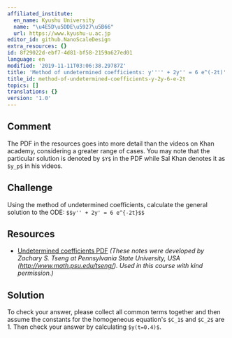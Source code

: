 ```yaml
---
affiliated_institute:
  en_name: Kyushu University
  name: "\u4E5D\u5DDE\u5927\u5B66"
  url: https://www.kyushu-u.ac.jp
editor_id: github.NanoScaleDesign
extra_resources: {}
id: 8f29022d-ebf7-4d81-bf58-2159a627ed01
language: en
modified: '2019-11-11T03:06:38.29787Z'
title: 'Method of undetermined coefficients: y'''' + 2y'' = 6 e^(-2t)'
title_id: method-of-undetermined-coefficients-y-2y-6-e-2t
topics: []
translations: {}
version: '1.0'
---
```


## Comment
The PDF in the resources goes into more detail than the videos on Khan academy, considering a greater range of cases. You may note that the particular solution is denoted by `$Y$` in the PDF while Sal Khan denotes it as `$y_p$` in his videos.

## Challenge
Using the method of undetermined coefficients, calculate the general solution to the ODE:
`$$y'' + 2y' = 6 e^{-2t}$$`

## Resources
- [Undetermined coefficients PDF](/api/v0/teachers/github.NanoScaleDesign/resources/public/ac15c611-7b7c-47ae-989a-cc4a5089f787.pdf/ac15c611-7b7c-47ae-989a-cc4a5089f787.pdf) *(These notes were developed by Zachary S. Tseng at Pennsylvania State University, USA (http://www.math.psu.edu/tseng/). Used in this course with kind permission.)*

## Solution
To check your answer, please collect all common terms together and then assume the constants for the homogeneous equation's `$C_1$` and `$C_2$` are 1. Then check your answer by calculating `$y(t=0.4)$`.
